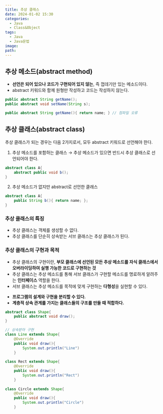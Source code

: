 ```yaml
---
title: 추상 클래스
date: 2024-01-02 15:30
categories:
  - Java
  - Class&Object
tags:
  - Java
  - Java문법
image: 
path:
---
```


## 추상 메소드(abstract method)
+ **선언은 되어 있으나 코드가 구현되어 있지 않는**, 즉 껍데기만 있는 메소드이다.
+ abstract 키워드와 함께 원형만 작성하고 코드는 작성하지 않는다.

```java
public abstract String getName();
public abstract void setName(String s);

public abstract String getName(){ return name; } // 컴파일 오류
```


## 추상 클래스(abstract class)
추상 클래스가 되는 경우는 다음 2가지로서, 모두 abstract 키워드로 선언해야 한다.
1. 추상 메소드를 포함하는 클래스 → 추상 메소드가 있으면 반드시 추상 클래스로 선언되어야 한다.

```java
abstract class A{
	abstract public void b();
}
```
2. 추상 메소드가 없지만 abstract로 선언한 클래스

```java
abstract class A{
	public String b(){ return name; };
}
```

### 추상 클래스의 특징
+ 추상 클래스는 객체를 생성할 수 없다.
+ 추상 클래스를 단순히 상속받는 서브 클래스는 추상 클래스가 된다.

### 추상 클래스의 구현과 목적
+ 추상 클래스의 구현이란, **부모 클래스에 선언된 모든 추상 메소드를 자식 클래스에서 오버라이딩하여 실행 가능한 코드로 구현하는 것**
+ 추상 클래스는 추상 메소드를 통해 서브 클래스가 구현할 메소드를 명료하게 알려주는 **인터페이스** 역할을 한다.
+ 서브 클래스는 추상 메소드를 목적에 맞게 구현하는 **다형성**을 실현할 수 있다.

>
+ **프로그램의 설계와 구현을 분리할 수 있다.**
+ **계층적 상속 관계를 가지는 클래스들의 구조를 만들 때 적합하다.**

```java
abstract class Shape{
	public abstract void draw();
}

// 상속받아 구현
class Line extends Shape{
	@Override
    public void draw(){
    	System.out.println("Line")
    }
    
class Rect extends Shape{
	@Override
    public void draw(){
    	System.out.println("Rect")
    }
    
class Circle extends Shape{
	@Override
    public void draw(){
    	System.out.println("Circle")
    }
```
